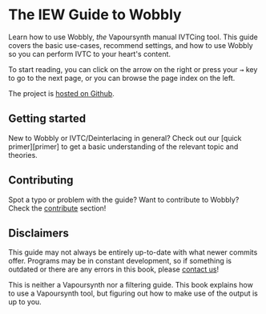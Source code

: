 # The IEW Guide to Wobbly

Learn how to use Wobbly, *the* Vapoursynth manual IVTCing tool.
This guide covers the basic use-cases,
recommend settings,
and how to use Wobbly
so you can perform IVTC to your heart's content.


To start reading,
you can click on the arrow on the right
or press your <kbd>→</kbd> key
to go to the next page,
or you can browse the page index on the left.

The project is [hosted on Github][github].


## Getting started

New to Wobbly or IVTC/Deinterlacing in general?
Check out our [quick primer][primer] to get a basic understanding
of the relevant topic and theories.


## Contributing

Spot a typo or problem with the guide?
Want to contribute to Wobbly?
Check the [contribute] section!


## Disclaimers

This guide may not always be entirely up-to-date with what newer commits offer.
Programs may be in constant development,
so if something is outdated or there are any errors in this book,
please [contact us][contact]!

This is neither a Vapoursynth nor a filtering guide.
This book explains how to use a Vapoursynth tool,
but figuring out how to make use of the output is up to you.


[//]: <> (urls)
[github]: https://github.com/LightArrowsEXE/wobbly-guide/
[contact]: ../wobbly-docs/src/development/contact.md
[overview]: ../wobbly-docs/src/gettingstarted/primer.md
[contribute]: ../wobbly-docs/src/development/CONTRIBUTING.md
